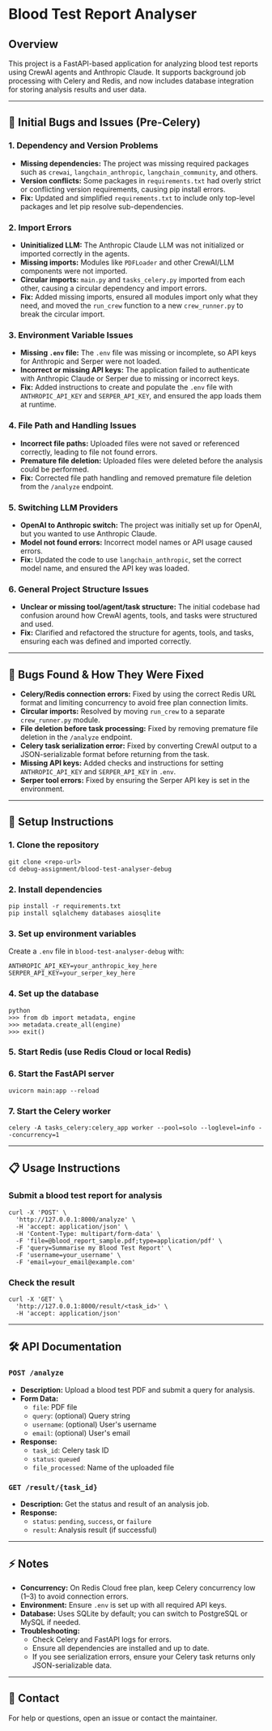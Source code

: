 # Blood Test Report Analyser

## Overview
This project is a FastAPI-based application for analyzing blood test reports using CrewAI agents and Anthropic Claude. It supports background job processing with Celery and Redis, and now includes database integration for storing analysis results and user data.

---

## 🐞 Initial Bugs and Issues (Pre-Celery)

### 1. Dependency and Version Problems
- **Missing dependencies:** The project was missing required packages such as `crewai`, `langchain_anthropic`, `langchain_community`, and others.
- **Version conflicts:** Some packages in `requirements.txt` had overly strict or conflicting version requirements, causing pip install errors.
- **Fix:** Updated and simplified `requirements.txt` to include only top-level packages and let pip resolve sub-dependencies.

### 2. Import Errors
- **Uninitialized LLM:** The Anthropic Claude LLM was not initialized or imported correctly in the agents.
- **Missing imports:** Modules like `PDFLoader` and other CrewAI/LLM components were not imported.
- **Circular imports:** `main.py` and `tasks_celery.py` imported from each other, causing a circular dependency and import errors.
- **Fix:** Added missing imports, ensured all modules import only what they need, and moved the `run_crew` function to a new `crew_runner.py` to break the circular import.

### 3. Environment Variable Issues
- **Missing `.env` file:** The `.env` file was missing or incomplete, so API keys for Anthropic and Serper were not loaded.
- **Incorrect or missing API keys:** The application failed to authenticate with Anthropic Claude or Serper due to missing or incorrect keys.
- **Fix:** Added instructions to create and populate the `.env` file with `ANTHROPIC_API_KEY` and `SERPER_API_KEY`, and ensured the app loads them at runtime.

### 4. File Path and Handling Issues
- **Incorrect file paths:** Uploaded files were not saved or referenced correctly, leading to file not found errors.
- **Premature file deletion:** Uploaded files were deleted before the analysis could be performed.
- **Fix:** Corrected file path handling and removed premature file deletion from the `/analyze` endpoint.

### 5. Switching LLM Providers
- **OpenAI to Anthropic switch:** The project was initially set up for OpenAI, but you wanted to use Anthropic Claude.
- **Model not found errors:** Incorrect model names or API usage caused errors.
- **Fix:** Updated the code to use `langchain_anthropic`, set the correct model name, and ensured the API key was loaded.

### 6. General Project Structure Issues
- **Unclear or missing tool/agent/task structure:** The initial codebase had confusion around how CrewAI agents, tools, and tasks were structured and used.
- **Fix:** Clarified and refactored the structure for agents, tools, and tasks, ensuring each was defined and imported correctly.

---

## 🐞 Bugs Found & How They Were Fixed
- **Celery/Redis connection errors:** Fixed by using the correct Redis URL format and limiting concurrency to avoid free plan connection limits.
- **Circular imports:** Resolved by moving `run_crew` to a separate `crew_runner.py` module.
- **File deletion before task processing:** Fixed by removing premature file deletion in the `/analyze` endpoint.
- **Celery task serialization error:** Fixed by converting CrewAI output to a JSON-serializable format before returning from the task.
- **Missing API keys:** Added checks and instructions for setting `ANTHROPIC_API_KEY` and `SERPER_API_KEY` in `.env`.
- **Serper tool errors:** Fixed by ensuring the Serper API key is set in the environment.

---

## 🚀 Setup Instructions

### 1. Clone the repository
```
git clone <repo-url>
cd debug-assignment/blood-test-analyser-debug
```

### 2. Install dependencies
```
pip install -r requirements.txt
pip install sqlalchemy databases aiosqlite
```

### 3. Set up environment variables
Create a `.env` file in `blood-test-analyser-debug` with:
```
ANTHROPIC_API_KEY=your_anthropic_key_here
SERPER_API_KEY=your_serper_key_here
```

### 4. Set up the database
```
python
>>> from db import metadata, engine
>>> metadata.create_all(engine)
>>> exit()
```

### 5. Start Redis (use Redis Cloud or local Redis)

### 6. Start the FastAPI server
```
uvicorn main:app --reload
```

### 7. Start the Celery worker
```
celery -A tasks_celery:celery_app worker --pool=solo --loglevel=info --concurrency=1
```

---

## 📋 Usage Instructions

### Submit a blood test report for analysis
```
curl -X 'POST' \
  'http://127.0.0.1:8000/analyze' \
  -H 'accept: application/json' \
  -H 'Content-Type: multipart/form-data' \
  -F 'file=@blood_report_sample.pdf;type=application/pdf' \
  -F 'query=Summarise my Blood Test Report' \
  -F 'username=your_username' \
  -F 'email=your_email@example.com'
```

### Check the result
```
curl -X 'GET' \
  'http://127.0.0.1:8000/result/<task_id>' \
  -H 'accept: application/json'
```

---

## 🛠️ API Documentation

### `POST /analyze`
- **Description:** Upload a blood test PDF and submit a query for analysis.
- **Form Data:**
  - `file`: PDF file
  - `query`: (optional) Query string
  - `username`: (optional) User's username
  - `email`: (optional) User's email
- **Response:**
  - `task_id`: Celery task ID
  - `status`: `queued`
  - `file_processed`: Name of the uploaded file

### `GET /result/{task_id}`
- **Description:** Get the status and result of an analysis job.
- **Response:**
  - `status`: `pending`, `success`, or `failure`
  - `result`: Analysis result (if successful)

---

## ⚡ Notes
- **Concurrency:** On Redis Cloud free plan, keep Celery concurrency low (1–3) to avoid connection errors.
- **Environment:** Ensure `.env` is set up with all required API keys.
- **Database:** Uses SQLite by default; you can switch to PostgreSQL or MySQL if needed.
- **Troubleshooting:**
  - Check Celery and FastAPI logs for errors.
  - Ensure all dependencies are installed and up to date.
  - If you see serialization errors, ensure your Celery task returns only JSON-serializable data.

---

## 📧 Contact
For help or questions, open an issue or contact the maintainer.
